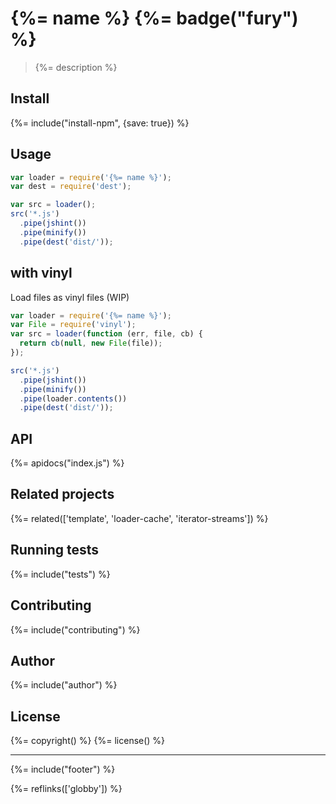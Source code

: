 # {%= name %} {%= badge("fury") %}

> {%= description %}

## Install
{%= include("install-npm", {save: true}) %}

## Usage

```js
var loader = require('{%= name %}');
var dest = require('dest');

var src = loader();
src('*.js')
  .pipe(jshint())
  .pipe(minify())
  .pipe(dest('dist/'));
```

## with vinyl

Load files as vinyl files (WIP)

```js
var loader = require('{%= name %}');
var File = require('vinyl');
var src = loader(function (err, file, cb) {
  return cb(null, new File(file));
});

src('*.js')
  .pipe(jshint())
  .pipe(minify())
  .pipe(loader.contents())
  .pipe(dest('dist/'));
```

## API
{%= apidocs("index.js") %}

## Related projects
{%= related(['template', 'loader-cache', 'iterator-streams']) %}  

## Running tests
{%= include("tests") %}

## Contributing
{%= include("contributing") %}

## Author
{%= include("author") %}

## License
{%= copyright() %}
{%= license() %}

***

{%= include("footer") %}

{%= reflinks(['globby']) %}